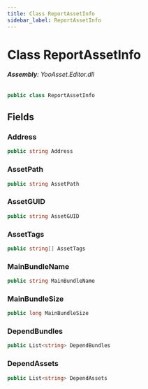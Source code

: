```yaml
---
title: Class ReportAssetInfo
sidebar_label: ReportAssetInfo
---
```

# Class ReportAssetInfo


###### **Assembly**: YooAsset.Editor.dll

```csharp title="Declaration"
public class ReportAssetInfo
```
## Fields
### Address


```csharp title="Declaration"
public string Address
```
### AssetPath


```csharp title="Declaration"
public string AssetPath
```
### AssetGUID


```csharp title="Declaration"
public string AssetGUID
```
### AssetTags


```csharp title="Declaration"
public string[] AssetTags
```
### MainBundleName


```csharp title="Declaration"
public string MainBundleName
```
### MainBundleSize


```csharp title="Declaration"
public long MainBundleSize
```
### DependBundles


```csharp title="Declaration"
public List<string> DependBundles
```
### DependAssets


```csharp title="Declaration"
public List<string> DependAssets
```
